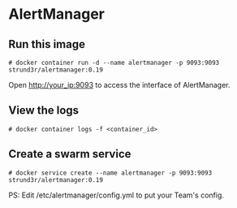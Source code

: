 # AlertManager

## Run this image

```shell
# docker container run -d --name alertmanager -p 9093:9093 strund3r/alertmanager:0.19
```

Open <http://your_ip:9093> to access the interface of AlertManager.

## View the logs

```shell
# docker container logs -f <container_id>
```

## Create a swarm service

```shell
# docker service create --name alertmanager -p 9093:9093 strund3r/alertmanager:0.19
```

PS: Edit /etc/alertmanager/config.yml to put your Team's config.

